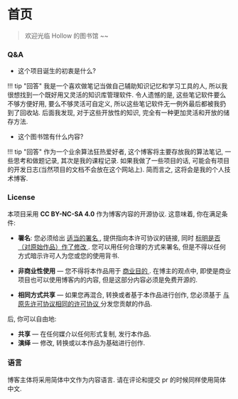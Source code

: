 # 首页

> 欢迎光临 Hollow 的图书馆 ~~

### Q&A

- 这个项目诞生的初衷是什么?

!!! tip "回答"
	我是一个喜欢做笔记当做自己辅助知识记忆和学习工具的人, 所以我很想找到一个既好用又灵活的知识库管理软件. 令人遗憾的是, 这些笔记软件要么不够方便好用, 要么不够灵活可自定义, 所以这些笔记软件无一例外最后都被我扔到了回收站. 后面我发现, 对于这些开放性的知识, 完全有一种更加灵活和开放的储存方法.

- 这个图书馆有什么内容?

!!! tip "回答"
	​作为一个业余算法狂热爱好者, 这个博客将主要存放我的算法笔记, 一些思考和做题记录, 其次是我的课程记录. 如果我做了一些项目的话, 可能会有项目的开发日志(当然项目的文档不会放在这个网站上). 简而言之, 这将会是我的个人技术博客.



### License

本项目采用 **CC BY-NC-SA 4.0** 作为博客内容的开源协议. 这意味着, 你在满足条件:

- **署名**: 您必须给出 [适当的署名 ](https://creativecommons.org/licenses/by-nc-sa/4.0/deed.zh-hans#ref-appropriate-credit), 提供指向本许可协议的链接, 同时 [标明是否（对原始作品）作了修改 ](https://creativecommons.org/licenses/by-nc-sa/4.0/deed.zh-hans#ref-indicate-changes). 您可以用任何合理的方式来署名, 但是不得以任何方式暗示许可人为您或您的使用背书.
- **非商业性使用** — 您不得将本作品用于 [商业目的 ](https://creativecommons.org/licenses/by-nc-sa/4.0/deed.zh-hans#ref-commercial-purposes). 在博主的观点中, 即使是商业项目也可以使用博客内的内容, 但是这部分内容必须是免费开源的.

- **相同方式共享** — 如果您再混合, 转换或者基于本作品进行创作, 您必须基于 [与原先许可协议相同的许可协议 ](https://creativecommons.org/licenses/by-nc-sa/4.0/deed.zh-hans#ref-same-license)分发您贡献的作品.

后, 你可以自由地:

- **共享** — 在任何媒介以任何形式复制, 发行本作品.
- **演绎** — 修改, 转换或以本作品为基础进行创作.



### 语言

博客主体将采用简体中文作为内容语言. 请在评论和提交 pr 的时候同样使用简体中文.
